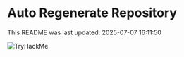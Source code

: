# Auto Regenerate Repository

This README was last updated: 2025-07-07 16:11:50

 ![TryHackMe](https://tryhackme.com/badge/533634)